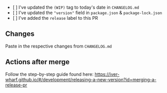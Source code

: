 - \[ ] I've updated the `(WIP)` tag to today's date in `CHANGELOG.md`
- \[ ] I've updated the `"version"` field in `package.json` & `package-lock.json`
- \[ ] I've added the `release` label to this PR

## Changes

Paste in the respective changes from `CHANGELOG.md`

## Actions after merge

Follow the step-by-step guide found here:
<https://iver-wharf.github.io/#/development/releasing-a-new-version?id=merging-a-release-pr>
